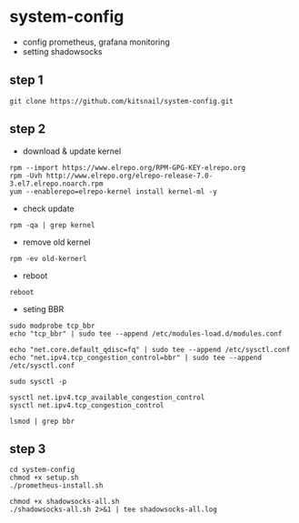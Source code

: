 # system-config

  - config prometheus, grafana monitoring 
  - setting shadowsocks

## step 1

```
git clone https://github.com/kitsnail/system-config.git
```

## step 2

- download & update kernel

```
rpm --import https://www.elrepo.org/RPM-GPG-KEY-elrepo.org
rpm -Uvh http://www.elrepo.org/elrepo-release-7.0-3.el7.elrepo.noarch.rpm
yum --enablerepo=elrepo-kernel install kernel-ml -y
```

- check update 

```
rpm -qa | grep kernel
```

- remove old kernel

```
rpm -ev old-kernerl
```

- reboot

```
reboot
```

- seting BBR

```
sudo modprobe tcp_bbr
echo "tcp_bbr" | sudo tee --append /etc/modules-load.d/modules.conf

echo "net.core.default_qdisc=fq" | sudo tee --append /etc/sysctl.conf
echo "net.ipv4.tcp_congestion_control=bbr" | sudo tee --append /etc/sysctl.conf

sudo sysctl -p

sysctl net.ipv4.tcp_available_congestion_control
sysctl net.ipv4.tcp_congestion_control

lsmod | grep bbr
```

## step 3

```
cd system-config
chmod +x setup.sh
./prometheus-install.sh

chmod +x shadowsocks-all.sh
./shadowsocks-all.sh 2>&1 | tee shadowsocks-all.log
```
